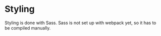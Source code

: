 # Styling

Styling is done with Sass.
Sass is not set up with webpack yet, so it has to be compiled manually.